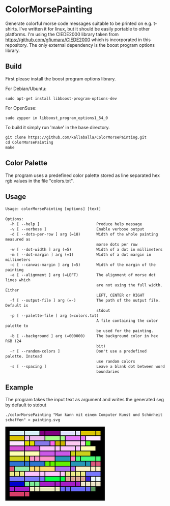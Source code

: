 ColorMorsePainting
============

Generate colorful morse code messages suitable to be printed on e.g. t-shirts.
I've written it for linux, but it should be easily portable to other platforms. 
I'm using the CIEDE2000 library taken from https://github.com/gfiumara/CIEDE2000 which is incorporated in this repository.
The only external dependency is the boost program options library.

## Build

First please install the boost program options library.

For Debian/Ubuntu:

    sudo apt-get install libboost-program-options-dev

For OpenSuse:

    sudo zypper in libboost_program_options1_54_0

To build it simply run 'make' in the base directory.

    git clone https://github.com/kallaballa/ColorMorsePainting.git
    cd ColorMorsePainting
    make

## Color Palette

The program uses a predefined color palette stored as line separated hex rgb values in the file "colors.txt". 

## Usage

    Usage: colorMorsePainting [options] [text]
    
    Options:
      -h [ --help ]                         Produce help message
      -v [ --verbose ]                      Enable verbose output
      -d [ --dots-per-row ] arg (=18)       Width of the whole painting measured as
                                            morse dots per row
      -w [ --dot-width ] arg (=5)           Width of a dot in millimeters
      -m [ --dot-margin ] arg (=1)          Width of a dot margin in millimeters
      -c [ --canvas-margin ] arg (=5)       Width of the margin of the painting
      -a [ --alignment ] arg (=LEFT)        The alignment of morse dot lines which 
                                            are not using the full width. Either 
                                            LEFT, CENTER or RIGHT
      -f [ --output-file ] arg (=-)         The path of the output file. Default is
                                            stdout
      -p [ --palette-file ] arg (=colors.txt)
                                            A file containing the color palette to 
                                            be used for the painting.
      -b [ --background ] arg (=000000)     The background color in hex RGB (24 
                                            bit)
      -r [ --random-colors ]                Don't use a predefined palette. Instead
                                            use random colors
      -s [ --spacing ]                      Leave a blank dot between word 
                                            boundaries

## Example

The program takes the input text as argument and writes the generated svg by default to stdout

    ./colorMorsePainting "Man kann mit einem Computer Kunst und Schönheit schaffen" > painting.svg 

![Morse Painting: Kunst und Schönheit](https://github.com/kallaballa/ColorMorsePainting/raw/master/example/painting.png "Morse Painting: Kunst und Schönheit")


